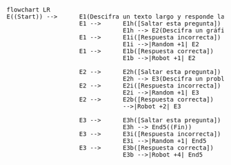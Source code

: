 <pre class="mermaid">
flowchart LR
E((Start)) --> 		E1(Descifra un texto largo y responde las preguntas relacionadas)
					E1 --> 		E1h([Saltar esta pregunta]) 
								E1h --> E2(Descifra un gráfico confuso y responde las preguntas relacionadas)
					E1 --> 		E1i([Respuesta incorrecta]) 
								E1i -->|Random +1| E2
					E1 --> 		E1b([Respuesta correcta]) 
								E1b -->|Robot +1| E2
					
					E2 --> 		E2h([Saltar esta pregunta]) 
								E2h --> E3(Descifra un problema complejo de lógica y propón una solución de entre las propuestas)
					E2 --> 		E2i([Respuesta incorrecta]) 
								E2i -->|Random +1| E3
					E2 --> 		E2b([Respuesta correcta]) 
								-->|Robot +2| E3
					
					E3 --> 		E3h([Saltar esta pregunta]) 
								E3h	--> End5((Fin))
					E3 --> 		E3i([Respuesta incorrecta])
								E3i -->|Random +1| End5
					E3 --> 		E3b([Respuesta correcta]) 
								E3b -->|Robot +4| End5
</pre>

<script type="module">
	import mermaid from 'https://cdn.jsdelivr.net/npm/mermaid@10/dist/mermaid.esm.min.mjs';
	mermaid.initialize({
		startOnLoad: true,
		theme: 'dark'
	});
</script>
